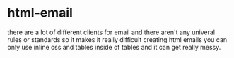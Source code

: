 # html-email
there are a lot of different clients for email and there aren't any univeral rules or standards so it makes it really difficult
creating html emails you can only use inline css and tables inside of tables and it can get really messy. 
